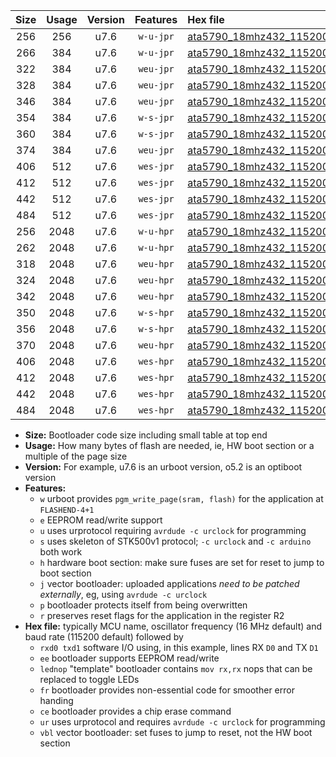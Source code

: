|Size|Usage|Version|Features|Hex file|
|:-:|:-:|:-:|:-:|:--|
|256|256|u7.6|`w-u-jpr`|[ata5790_18mhz432_115200bps_rxb0_txb1_ur_vbl.hex](https://raw.githubusercontent.com/stefanrueger/urboot/main/bootloaders/ata5790/fcpu_18mhz432/115200_bps/ata5790_18mhz432_115200bps_rxb0_txb1_ur_vbl.hex)|
|266|384|u7.6|`w-u-jpr`|[ata5790_18mhz432_115200bps_rxb0_txb1_lednop_ur_vbl.hex](https://raw.githubusercontent.com/stefanrueger/urboot/main/bootloaders/ata5790/fcpu_18mhz432/115200_bps/ata5790_18mhz432_115200bps_rxb0_txb1_lednop_ur_vbl.hex)|
|322|384|u7.6|`weu-jpr`|[ata5790_18mhz432_115200bps_rxb0_txb1_ee_ur_vbl.hex](https://raw.githubusercontent.com/stefanrueger/urboot/main/bootloaders/ata5790/fcpu_18mhz432/115200_bps/ata5790_18mhz432_115200bps_rxb0_txb1_ee_ur_vbl.hex)|
|328|384|u7.6|`weu-jpr`|[ata5790_18mhz432_115200bps_rxb0_txb1_ee_lednop_ur_vbl.hex](https://raw.githubusercontent.com/stefanrueger/urboot/main/bootloaders/ata5790/fcpu_18mhz432/115200_bps/ata5790_18mhz432_115200bps_rxb0_txb1_ee_lednop_ur_vbl.hex)|
|346|384|u7.6|`weu-jpr`|[ata5790_18mhz432_115200bps_rxb0_txb1_ee_lednop_fr_ur_vbl.hex](https://raw.githubusercontent.com/stefanrueger/urboot/main/bootloaders/ata5790/fcpu_18mhz432/115200_bps/ata5790_18mhz432_115200bps_rxb0_txb1_ee_lednop_fr_ur_vbl.hex)|
|354|384|u7.6|`w-s-jpr`|[ata5790_18mhz432_115200bps_rxb0_txb1_vbl.hex](https://raw.githubusercontent.com/stefanrueger/urboot/main/bootloaders/ata5790/fcpu_18mhz432/115200_bps/ata5790_18mhz432_115200bps_rxb0_txb1_vbl.hex)|
|360|384|u7.6|`w-s-jpr`|[ata5790_18mhz432_115200bps_rxb0_txb1_lednop_vbl.hex](https://raw.githubusercontent.com/stefanrueger/urboot/main/bootloaders/ata5790/fcpu_18mhz432/115200_bps/ata5790_18mhz432_115200bps_rxb0_txb1_lednop_vbl.hex)|
|374|384|u7.6|`weu-jpr`|[ata5790_18mhz432_115200bps_rxb0_txb1_ee_lednop_fr_ce_ur_vbl.hex](https://raw.githubusercontent.com/stefanrueger/urboot/main/bootloaders/ata5790/fcpu_18mhz432/115200_bps/ata5790_18mhz432_115200bps_rxb0_txb1_ee_lednop_fr_ce_ur_vbl.hex)|
|406|512|u7.6|`wes-jpr`|[ata5790_18mhz432_115200bps_rxb0_txb1_ee_vbl.hex](https://raw.githubusercontent.com/stefanrueger/urboot/main/bootloaders/ata5790/fcpu_18mhz432/115200_bps/ata5790_18mhz432_115200bps_rxb0_txb1_ee_vbl.hex)|
|412|512|u7.6|`wes-jpr`|[ata5790_18mhz432_115200bps_rxb0_txb1_ee_lednop_vbl.hex](https://raw.githubusercontent.com/stefanrueger/urboot/main/bootloaders/ata5790/fcpu_18mhz432/115200_bps/ata5790_18mhz432_115200bps_rxb0_txb1_ee_lednop_vbl.hex)|
|442|512|u7.6|`wes-jpr`|[ata5790_18mhz432_115200bps_rxb0_txb1_ee_lednop_fr_vbl.hex](https://raw.githubusercontent.com/stefanrueger/urboot/main/bootloaders/ata5790/fcpu_18mhz432/115200_bps/ata5790_18mhz432_115200bps_rxb0_txb1_ee_lednop_fr_vbl.hex)|
|484|512|u7.6|`wes-jpr`|[ata5790_18mhz432_115200bps_rxb0_txb1_ee_lednop_fr_ce_vbl.hex](https://raw.githubusercontent.com/stefanrueger/urboot/main/bootloaders/ata5790/fcpu_18mhz432/115200_bps/ata5790_18mhz432_115200bps_rxb0_txb1_ee_lednop_fr_ce_vbl.hex)|
|256|2048|u7.6|`w-u-hpr`|[ata5790_18mhz432_115200bps_rxb0_txb1_ur.hex](https://raw.githubusercontent.com/stefanrueger/urboot/main/bootloaders/ata5790/fcpu_18mhz432/115200_bps/ata5790_18mhz432_115200bps_rxb0_txb1_ur.hex)|
|262|2048|u7.6|`w-u-hpr`|[ata5790_18mhz432_115200bps_rxb0_txb1_lednop_ur.hex](https://raw.githubusercontent.com/stefanrueger/urboot/main/bootloaders/ata5790/fcpu_18mhz432/115200_bps/ata5790_18mhz432_115200bps_rxb0_txb1_lednop_ur.hex)|
|318|2048|u7.6|`weu-hpr`|[ata5790_18mhz432_115200bps_rxb0_txb1_ee_ur.hex](https://raw.githubusercontent.com/stefanrueger/urboot/main/bootloaders/ata5790/fcpu_18mhz432/115200_bps/ata5790_18mhz432_115200bps_rxb0_txb1_ee_ur.hex)|
|324|2048|u7.6|`weu-hpr`|[ata5790_18mhz432_115200bps_rxb0_txb1_ee_lednop_ur.hex](https://raw.githubusercontent.com/stefanrueger/urboot/main/bootloaders/ata5790/fcpu_18mhz432/115200_bps/ata5790_18mhz432_115200bps_rxb0_txb1_ee_lednop_ur.hex)|
|342|2048|u7.6|`weu-hpr`|[ata5790_18mhz432_115200bps_rxb0_txb1_ee_lednop_fr_ur.hex](https://raw.githubusercontent.com/stefanrueger/urboot/main/bootloaders/ata5790/fcpu_18mhz432/115200_bps/ata5790_18mhz432_115200bps_rxb0_txb1_ee_lednop_fr_ur.hex)|
|350|2048|u7.6|`w-s-hpr`|[ata5790_18mhz432_115200bps_rxb0_txb1.hex](https://raw.githubusercontent.com/stefanrueger/urboot/main/bootloaders/ata5790/fcpu_18mhz432/115200_bps/ata5790_18mhz432_115200bps_rxb0_txb1.hex)|
|356|2048|u7.6|`w-s-hpr`|[ata5790_18mhz432_115200bps_rxb0_txb1_lednop.hex](https://raw.githubusercontent.com/stefanrueger/urboot/main/bootloaders/ata5790/fcpu_18mhz432/115200_bps/ata5790_18mhz432_115200bps_rxb0_txb1_lednop.hex)|
|370|2048|u7.6|`weu-hpr`|[ata5790_18mhz432_115200bps_rxb0_txb1_ee_lednop_fr_ce_ur.hex](https://raw.githubusercontent.com/stefanrueger/urboot/main/bootloaders/ata5790/fcpu_18mhz432/115200_bps/ata5790_18mhz432_115200bps_rxb0_txb1_ee_lednop_fr_ce_ur.hex)|
|406|2048|u7.6|`wes-hpr`|[ata5790_18mhz432_115200bps_rxb0_txb1_ee.hex](https://raw.githubusercontent.com/stefanrueger/urboot/main/bootloaders/ata5790/fcpu_18mhz432/115200_bps/ata5790_18mhz432_115200bps_rxb0_txb1_ee.hex)|
|412|2048|u7.6|`wes-hpr`|[ata5790_18mhz432_115200bps_rxb0_txb1_ee_lednop.hex](https://raw.githubusercontent.com/stefanrueger/urboot/main/bootloaders/ata5790/fcpu_18mhz432/115200_bps/ata5790_18mhz432_115200bps_rxb0_txb1_ee_lednop.hex)|
|442|2048|u7.6|`wes-hpr`|[ata5790_18mhz432_115200bps_rxb0_txb1_ee_lednop_fr.hex](https://raw.githubusercontent.com/stefanrueger/urboot/main/bootloaders/ata5790/fcpu_18mhz432/115200_bps/ata5790_18mhz432_115200bps_rxb0_txb1_ee_lednop_fr.hex)|
|484|2048|u7.6|`wes-hpr`|[ata5790_18mhz432_115200bps_rxb0_txb1_ee_lednop_fr_ce.hex](https://raw.githubusercontent.com/stefanrueger/urboot/main/bootloaders/ata5790/fcpu_18mhz432/115200_bps/ata5790_18mhz432_115200bps_rxb0_txb1_ee_lednop_fr_ce.hex)|

- **Size:** Bootloader code size including small table at top end
- **Usage:** How many bytes of flash are needed, ie, HW boot section or a multiple of the page size
- **Version:** For example, u7.6 is an urboot version, o5.2 is an optiboot version
- **Features:**
  + `w` urboot provides `pgm_write_page(sram, flash)` for the application at `FLASHEND-4+1`
  + `e` EEPROM read/write support
  + `u` uses urprotocol requiring `avrdude -c urclock` for programming
  + `s` uses skeleton of STK500v1 protocol; `-c urclock` and `-c arduino` both work
  + `h` hardware boot section: make sure fuses are set for reset to jump to boot section
  + `j` vector bootloader: uploaded applications *need to be patched externally*, eg, using `avrdude -c urclock`
  + `p` bootloader protects itself from being overwritten
  + `r` preserves reset flags for the application in the register R2
- **Hex file:** typically MCU name, oscillator frequency (16 MHz default) and baud rate (115200 default) followed by
  + `rxd0 txd1` software I/O using, in this example, lines RX `D0` and TX `D1`
  + `ee` bootloader supports EEPROM read/write
  + `lednop` "template" bootloader contains `mov rx,rx` nops that can be replaced to toggle LEDs
  + `fr` bootloader provides non-essential code for smoother error handing
  + `ce` bootloader provides a chip erase command
  + `ur` uses urprotocol and requires `avrdude -c urclock` for programming
  + `vbl` vector bootloader: set fuses to jump to reset, not the HW boot section
